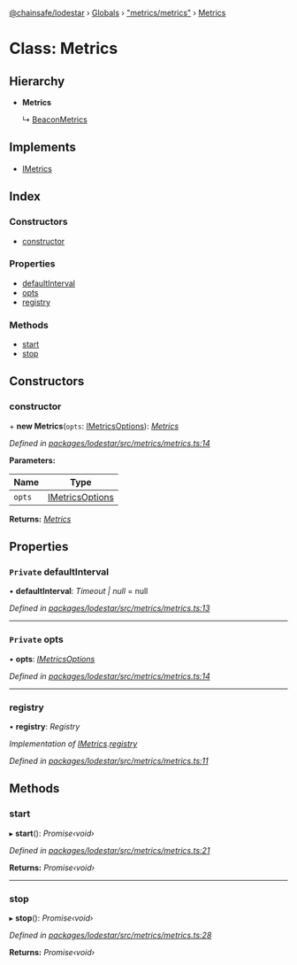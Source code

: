 [@chainsafe/lodestar](../README.md) › [Globals](../globals.md) › ["metrics/metrics"](../modules/_metrics_metrics_.md) › [Metrics](_metrics_metrics_.metrics.md)

# Class: Metrics

## Hierarchy

* **Metrics**

  ↳ [BeaconMetrics](_metrics_beacon_.beaconmetrics.md)

## Implements

* [IMetrics](../interfaces/_metrics_interface_.imetrics.md)

## Index

### Constructors

* [constructor](_metrics_metrics_.metrics.md#constructor)

### Properties

* [defaultInterval](_metrics_metrics_.metrics.md#private-defaultinterval)
* [opts](_metrics_metrics_.metrics.md#private-opts)
* [registry](_metrics_metrics_.metrics.md#registry)

### Methods

* [start](_metrics_metrics_.metrics.md#start)
* [stop](_metrics_metrics_.metrics.md#stop)

## Constructors

###  constructor

\+ **new Metrics**(`opts`: [IMetricsOptions](../interfaces/_metrics_options_.imetricsoptions.md)): *[Metrics](_metrics_metrics_.metrics.md)*

*Defined in [packages/lodestar/src/metrics/metrics.ts:14](https://github.com/ChainSafe/lodestar/blob/9711bce31/packages/lodestar/src/metrics/metrics.ts#L14)*

**Parameters:**

Name | Type |
------ | ------ |
`opts` | [IMetricsOptions](../interfaces/_metrics_options_.imetricsoptions.md) |

**Returns:** *[Metrics](_metrics_metrics_.metrics.md)*

## Properties

### `Private` defaultInterval

• **defaultInterval**: *Timeout | null* = null

*Defined in [packages/lodestar/src/metrics/metrics.ts:13](https://github.com/ChainSafe/lodestar/blob/9711bce31/packages/lodestar/src/metrics/metrics.ts#L13)*

___

### `Private` opts

• **opts**: *[IMetricsOptions](../interfaces/_metrics_options_.imetricsoptions.md)*

*Defined in [packages/lodestar/src/metrics/metrics.ts:14](https://github.com/ChainSafe/lodestar/blob/9711bce31/packages/lodestar/src/metrics/metrics.ts#L14)*

___

###  registry

• **registry**: *Registry*

*Implementation of [IMetrics](../interfaces/_metrics_interface_.imetrics.md).[registry](../interfaces/_metrics_interface_.imetrics.md#registry)*

*Defined in [packages/lodestar/src/metrics/metrics.ts:11](https://github.com/ChainSafe/lodestar/blob/9711bce31/packages/lodestar/src/metrics/metrics.ts#L11)*

## Methods

###  start

▸ **start**(): *Promise‹void›*

*Defined in [packages/lodestar/src/metrics/metrics.ts:21](https://github.com/ChainSafe/lodestar/blob/9711bce31/packages/lodestar/src/metrics/metrics.ts#L21)*

**Returns:** *Promise‹void›*

___

###  stop

▸ **stop**(): *Promise‹void›*

*Defined in [packages/lodestar/src/metrics/metrics.ts:28](https://github.com/ChainSafe/lodestar/blob/9711bce31/packages/lodestar/src/metrics/metrics.ts#L28)*

**Returns:** *Promise‹void›*
